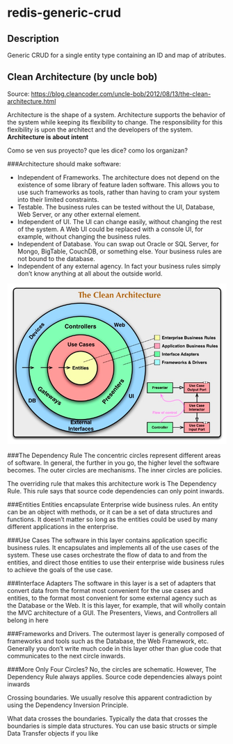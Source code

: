 # redis-generic-crud

## Description

Generic CRUD for a single entity type containing an ID and map of atributes.

## Clean Architecture (by uncle bob)

Source: https://blog.cleancoder.com/uncle-bob/2012/08/13/the-clean-architecture.html

Architecture is the shape of a system. Architecture supports the behavior of the system while keeping its flexibility to change. The responsibility for this flexibility is upon the architect and the developers of the system.
**Architecture is about intent**

Como se ven sus proyecto? que les dice? como los organizan?

###Architecture should make software:

- Independent of Frameworks. The architecture does not depend on the existence of some library of feature laden software. This allows you to use 
such frameworks as tools, rather than having to cram your system into their limited constraints.
- Testable. The business rules can be tested without the UI, Database, Web Server, or any other external element.
- Independent of UI. The UI can change easily, without changing the rest of the system. A Web UI could be replaced with a console UI, for example, 
  without changing the business rules.
- Independent of Database. You can swap out Oracle or SQL Server, for Mongo, BigTable, CouchDB, or something else. Your business rules are not 
  bound to the database.
- Independent of any external agency. In fact your business rules simply don’t know anything at all about the outside world.

![img.png](img/clean_architecture.png)

###The Dependency Rule
The concentric circles represent different areas of software. In general, the further in you go, the higher level the software becomes. The outer circles are mechanisms. The inner circles are policies.

The overriding rule that makes this architecture work is The Dependency Rule. This rule says that source code dependencies can only point inwards.

###Entities
Entities encapsulate Enterprise wide business rules. An entity can be an object with methods, or it can be a set of data structures and functions. It doesn’t matter so long as the entities could be used by many different applications in the enterprise.

###Use Cases
The software in this layer contains application specific business rules. It encapsulates and implements all of the use cases of the system. These use cases orchestrate the flow of data to and from the entities, and direct those entities to use their enterprise wide business rules to achieve the goals of the use case.

###Interface Adapters
The software in this layer is a set of adapters that convert data from the format most convenient for the use cases and entities, to the format most convenient for some external agency such as the Database or the Web. It is this layer, for example, that will wholly contain the MVC architecture of a GUI. The Presenters, Views, and Controllers all belong in here

###Frameworks and Drivers.
The outermost layer is generally composed of frameworks and tools such as the Database, the Web Framework, etc. Generally you don’t write much code in this layer other than glue code that communicates to the next circle inwards.

###More
Only Four Circles?
No, the circles are schematic. However, The Dependency Rule always applies. Source code dependencies always point inwards

Crossing boundaries.
We usually resolve this apparent contradiction by using the Dependency Inversion Principle.

What data crosses the boundaries.
Typically the data that crosses the boundaries is simple data structures. You can use basic structs or simple Data Transfer objects if you like